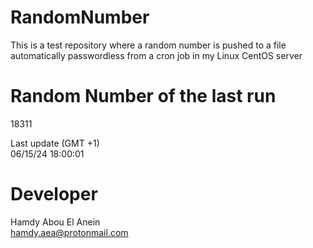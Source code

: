 # RandomNumber    
This is a test repository where a random number is pushed to a file automatically passwordless from a cron job in my Linux CentOS server    
# Random Number of the last run   
18311
      
Last update (GMT +1)    
06/15/24 18:00:01
# Developer    
Hamdy Abou El Anein   
hamdy.aea@protonmail.com
